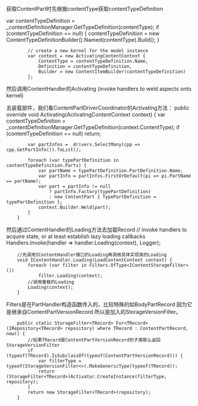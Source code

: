 获取ContentPart时先根据contentType获取contentTypeDefinition

  var contentTypeDefinition = _contentDefinitionManager.GetTypeDefinition(contentType);
            if (contentTypeDefinition == null) {
                contentTypeDefinition = new ContentTypeDefinitionBuilder().Named(contentType).Build();
            }

            // create a new kernel for the model instance
            var context = new ActivatingContentContext {
                ContentType = contentTypeDefinition.Name,
                Definition = contentTypeDefinition,
                Builder = new ContentItemBuilder(contentTypeDefinition)
            };

然后调用ContentHandler的Activating (invoke handlers to weld aspects onto kernel)

去装载部件，我们看ContentPartDriverCoordinator的Activating方法：
    public override void Activating(ActivatingContentContext context) {
            var contentTypeDefinition = _contentDefinitionManager.GetTypeDefinition(context.ContentType);
            if (contentTypeDefinition == null)
                return;

            var partInfos = _drivers.SelectMany(cpp => cpp.GetPartInfo()).ToList();

            foreach (var typePartDefinition in contentTypeDefinition.Parts) {
                var partName = typePartDefinition.PartDefinition.Name;
                var partInfo = partInfos.FirstOrDefault(pi => pi.PartName == partName);
                var part = partInfo != null 
                    ? partInfo.Factory(typePartDefinition) 
                    : new ContentPart { TypePartDefinition = typePartDefinition };
                context.Builder.Weld(part);
            }
        }

然后通过ContentHandler的Loading方法去加载Record
   // invoke handlers to acquire state, or at least establish lazy loading callbacks
            Handlers.Invoke(handler => handler.Loading(context), Logger);

        //先调用IContentHandler接口的Loading再调用具体实现类的Loading
		void IContentHandler.Loading(LoadContentContext context) {
            foreach (var filter in Filters.OfType<IContentStorageFilter>())
                filter.Loading(context);
            //调用重载的Loading
            Loading(context);
        }            

Filters是在PartHandler构造函数传入的，比较特殊的如BodyPartRecord 因为它是继承自ContentPartVersionRecord
所以是加入的StorageVersionFilter。

		public static StorageFilter<TRecord> For<TRecord>(IRepository<TRecord> repository) where TRecord : ContentPartRecord, new() {		
     		//如果TRecord是ContentPartVersionRecord的子类那么返回StorageVersionFilter
            if (typeof(TRecord).IsSubclassOf(typeof(ContentPartVersionRecord))) {
                var filterType = typeof(StorageVersionFilter<>).MakeGenericType(typeof(TRecord));
                return (StorageFilter<TRecord>)Activator.CreateInstance(filterType, repository);
            }
            return new StorageFilter<TRecord>(repository);
        }